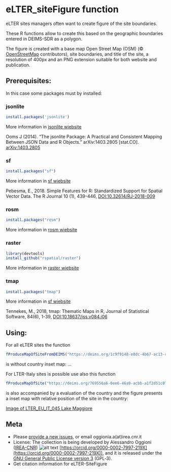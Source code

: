 eLTER_siteFigure function
======================

eLTER sites managers often want to create figure of the site boundaries.

These R functions allow to create this based on the geographic boundaries entered in DEIMS-SDR as a polygon.

The figure is created with a base map Open Street Map (OSM) (© [OpenStreetMap](https://www.openstreetmap.org/copyright) contributors), site boundaries, and title of the site, a resolution of 400px and an PNG extension suitable for both website and publication.


## Prerequisites:
In this case some packages must by installed:

### jsonlite
```R
install.packages('jsonlite')
```

More information in [jsonlite wiebsite](https://jeroen.cran.dev/jsonlite/index.html)

Ooms J (2014). “The jsonlite Package: A Practical and Consistent Mapping Between JSON Data and R Objects.” arXiv:1403.2805 [stat.CO]. [arXiv:1403.2805](https://arxiv.org/abs/1403.2805)

### sf
```R
install.packages("sf")
```

More information in [sf wiebsite](https://r-spatial.github.io/sf/)

Pebesma, E., 2018. Simple Features for R: Standardized Support for Spatial Vector Data. The R Journal 10 (1), 439-446, [DOI:10.32614/RJ-2018-009](https://doi.org/10.32614/RJ-2018-009)

### rosm
```R
install.packages("rosm")
```

More information in [rosm wiebsite](https://github.com/paleolimbot/rosm)

### raster
```R
library(devtools)
install_github("rspatial/raster")
```

More information in [raster wiebsite](https://github.com/rspatial/raster)

### tmap
```R
install.packages("tmap")
```

More information in [sf wiebsite](https://r-spatial.github.io/sf/)

Tennekes, M., 2018, tmap: Thematic Maps in R, Journal of Statistical Software, 84(6), 1-39, [DOI:10.18637/jss.v084.i06](http://dx.doi.org/10.18637/jss.v084.i06)


## Using:
For all eLTER sites the function 
```R
fProduceMapOfSiteFromDEIMS("https://deims.org/1c9f9148-e8dc-4b67-ac13-ce387c5a6a2f")
``` 
is without country inset map:
...

For LTER-Italy sites is possible use also this function 
```R 
fProduceMapOfSite("https://deims.org/769556a6-0ee6-46a9-acbb-a1f2d51c07e8")
``` 
is also accompanied by a evaluation of the country and the figure presents a inset map with relative position of the site in the country:

[Image of LTER_EU_IT_045 Lake Maggiore](https://zenodo.org/record/3696893/files/LTER_EU_IT_045.png)


## Meta
* Please [provide a new issues](https://github.com/oggioniale/eLTER-SiteFigure/issues), or email oggionia.a(at)irea.cnr.it
* License: The collection is being developed by Alessandro Oggioni ([IREA-CNR](http://www.irea.cnr.it)) 
![alt text](https://orcid.org/sites/default/files/images/orcid_16x16(1).gif) [https://orcid.org/0000-0002-7997-219X](https://orcid.org/0000-0002-7997-219X)), and it is released under the [GNU General Public License version 3](https://www.gnu.org/licenses/gpl-3.0.html) (GPL‑3).
* Get citation information for eLTER-SiteFigure
``` bibtex
```
